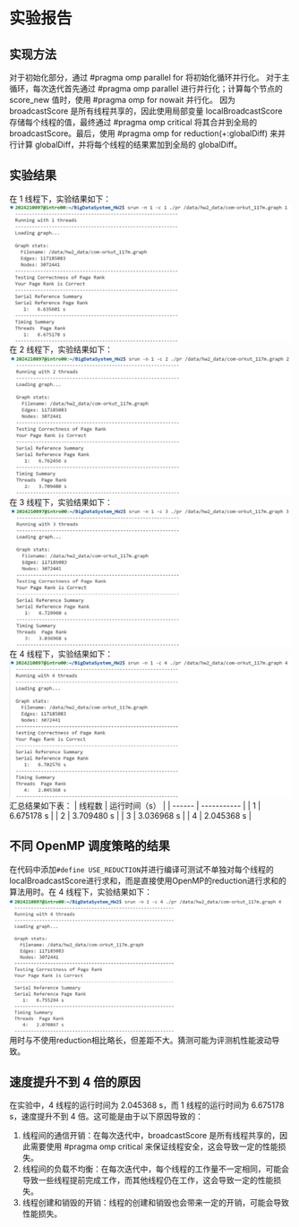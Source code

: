 # 实验报告
## 实现方法
对于初始化部分，通过 #pragma omp parallel for 将初始化循环并行化。
对于主循环，每次迭代首先通过 #pragma omp parallel 进行并行化；计算每个节点的 score_new 值时，使用 #pragma omp for nowait 并行化。
因为 broadcastScore 是所有线程共享的，因此使用局部变量 localBroadcastScore 存储每个线程的值，最终通过 #pragma omp critical 将其合并到全局的 broadcastScore。最后，使用 #pragma omp for reduction(+:globalDiff) 来并行计算 globalDiff，并将每个线程的结果累加到全局的 globalDiff。
## 实验结果
在 1 线程下，实验结果如下：
![1 线程](img/1thread.png)
在 2 线程下，实验结果如下：
![2 线程](img/2thread.png)
在 3 线程下，实验结果如下：
![3 线程](img/3thread.png)
在 4 线程下，实验结果如下：
![4 线程](img/4thread.png)
汇总结果如下表：
| 线程数 | 运行时间（s） |
| ------ | ----------- |
| 1      | 6.675178 s  |
| 2      | 3.709480 s  |
| 3      | 3.036968 s  |
| 4      | 2.045368 s  |
## 不同 OpenMP 调度策略的结果
在代码中添加`#define USE_REDUCTION`并进行编译可测试不单独对每个线程的localBroadcastScore进行求和，而是直接使用OpenMP的reduction进行求和的算法用时。在 4 线程下，实验结果如下：
![4 线程（reduction）](img/4thread_reduction.png)
用时与不使用reduction相比略长，但差距不大。猜测可能为评测机性能波动导致。
## 速度提升不到 4 倍的原因
在实验中，4 线程的运行时间为 2.045368 s，而 1 线程的运行时间为 6.675178 s，速度提升不到 4 倍。这可能是由于以下原因导致的：
1. 线程间的通信开销：在每次迭代中，broadcastScore 是所有线程共享的，因此需要使用 #pragma omp critical 来保证线程安全，这会导致一定的性能损失。
2. 线程间的负载不均衡：在每次迭代中，每个线程的工作量不一定相同，可能会导致一些线程提前完成工作，而其他线程仍在工作，这会导致一定的性能损失。
3. 线程创建和销毁的开销：线程的创建和销毁也会带来一定的开销，可能会导致性能损失。
